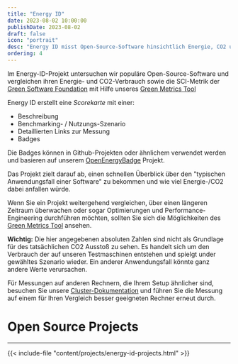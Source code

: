 ```yaml
---
title: "Energy ID"
date: 2023-08-02 10:00:00
publishDate: 2023-08-02
draft: false
icon: "portrait"
desc: "Energy ID misst Open-Source-Software hinsichtlich Energie, CO2 und der SCI-Metrik der Green Software Foundation mit dem Green Metrics Tool. Es bietet eine Bewertungskarte mit Beschreibungen, Szenarien, Messungen und Badge aus dem OpenEnergyBadge-Projekt, um die Energie-/Kohlenstoffkosten typischer Softwareanwendungsfälle hervorzuheben."
ordering: 4
---
```


Im Energy-ID-Projekt untersuchen wir populäre Open-Source-Software und vergleichen ihren Energie- und CO2-Verbrauch sowie die SCI-Metrik der [Green Software Foundation](https://sci-guide.greensoftware.foundation/) mit Hilfe unseres [Green Metrics Tool](/de/projects/green-metrics-tool/)

Energy ID erstellt eine *Scorekarte* mit einer:

- Beschreibung
- Benchmarking- / Nutzungs-Szenario
- Detaillierten Links zur Messung
- Badges

Die Badges können in Github-Projekten oder ähnlichem verwendet werden und basieren auf unserem [OpenEnergyBadge](/de/projects/open-energy-badge/) Projekt.

Das Projekt zielt darauf ab, einen schnellen Überblick über den "typischen Anwendungsfall einer Software" zu bekommen und wie viel Energie-/CO2 dabei anfallen würde.

Wenn Sie ein Projekt weitergehend vergleichen, über einen längeren Zeitraum überwachen oder sogar Optimierungen und Performance-Engineering durchführen möchten, sollten Sie sich die Möglichkeiten des [Green Metrics Tool](/de/projects/green-metrics-tool/) ansehen.

**Wichtig:** Die hier angegebenen absoluten Zahlen sind nicht als Grundlage für des tatsächlichen CO2 Ausstoß zu sehen. Es handelt sich um den Verbrauch der auf unseren Testmaschinen entstehen und spielgt under gewähltes Szenario wieder. Ein anderer Anwendungsfall könnte ganz andere Werte verursachen.

Für Messungen auf anderen Rechnern, die Ihrem Setup ähnlicher sind, besuchen Sie unsere [Cluster-Dokumentation](https://docs.green-coding.io/docs/measuring/measurement-cluster/) und führen Sie die Messung auf einem für Ihren Vergleich besser geeigneten Rechner erneut durch.

# Open Source Projects
---
{{< include-file "content/projects/energy-id-projects.html" >}}
